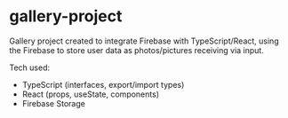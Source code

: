 # gallery-project
Gallery project created to integrate Firebase with TypeScript/React, using the Firebase to store user data as photos/pictures receiving via input.

Tech used: 
<ul> 
<li> TypeScript (interfaces, export/import types) </li>
<li> React (props, useState, components) </li>
<li> Firebase Storage </li>
</ul>
